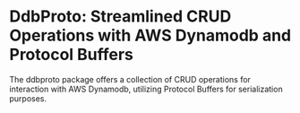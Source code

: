 # DdbProto: Streamlined CRUD Operations with AWS Dynamodb and Protocol Buffers

The ddbproto package offers a collection of CRUD operations for interaction with AWS Dynamodb, utilizing Protocol Buffers for serialization purposes.
